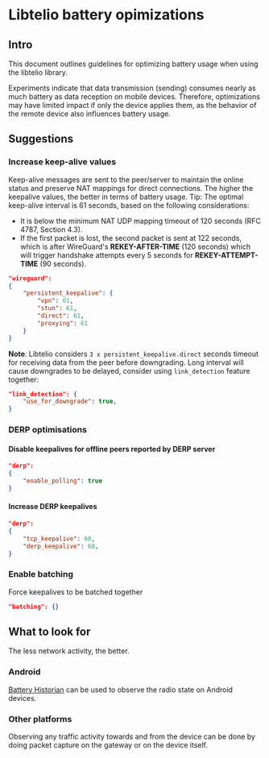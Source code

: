 
# Libtelio battery opimizations

## Intro

This document outlines guidelines for optimizing battery usage when using the libtelio library.

Experiments indicate that data transmission (sending) consumes nearly as much battery as data reception on mobile devices.
Therefore, optimizations may have limited impact if only the device applies them, as the behavior of the
remote device also influences battery usage.

## Suggestions

### Increase keep-alive values

Keep-alive messages are sent to the peer/server to maintain the online status and preserve NAT mappings for direct connections.
The higher the keepalive values, the better in terms of battery usage.
Tip: The optimal keep-alive interval is 61 seconds, based on the following considerations:

- It is below the minimum NAT UDP mapping timeout of 120 seconds (RFC 4787, Section 4.3).
- If the first packet is lost, the second packet is sent at 122 seconds, which is after WireGuard's **REKEY-AFTER-TIME** (120 seconds)
which will trigger handshake attempts every 5 seconds for **REKEY-ATTEMPT-TIME** (90 seconds).

```json
"wireguard":
{
    "persistent_keepalive": {
        "vpn": 61,
        "stun": 61,
        "direct": 61,
        "proxying": 61
    }
}
```

**Note**: Libtelio considers `3 x persistent_keepalive.direct` seconds timeout for receiving data from the peer before downgrading.
Long interval will cause downgrades to be delayed, consider using `link_detection` feature together:

```json
"link_detection": {
    "use_for_downgrade": true,
}
```

### DERP optimisations

#### Disable keepalives for offline peers reported by DERP server

```json
"derp":
{
    "enable_polling": true
}
```

#### Increase DERP keepalives

```json
"derp":
{
    "tcp_keepalive": 60,
    "derp_keepalive": 60,
}
```

### Enable batching

Force keepalives to be batched together

```json
"batching": {}
```

## What to look for

The less network activity, the better.

### Android

[Battery Historian](https://developer.android.com/topic/performance/power/setup-battery-historian)
can be used to observe the radio state on Android devices.

### Other platforms

Observing any traffic activity towards and from the device can be done by doing packet capture
on the gateway or on the device itself.
